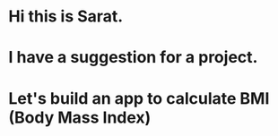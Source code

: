 # Hi this is Sarat.
# I have a suggestion for a project.
# Let's build an app to calculate BMI (Body Mass Index)
